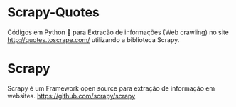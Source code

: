 # Scrapy-Quotes

Códigos em Python 🐍 para Extracão de informações (Web crawling) no site <a>http://quotes.toscrape.com/</a> utilizando a biblioteca Scrapy.

# Scrapy 

Scrapy é um Framework open source para extração de informação em websites. <a>https://github.com/scrapy/scrapy</a>

# 



